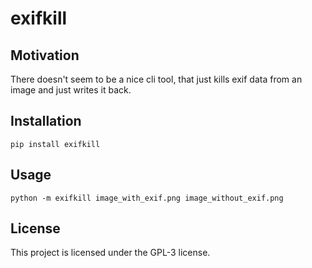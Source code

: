 # exifkill

## Motivation

There doesn't seem to be a nice cli tool, that just kills exif data from an image
and just writes it back.

## Installation

```
pip install exifkill
```

## Usage

```
python -m exifkill image_with_exif.png image_without_exif.png
```

## License

This project is licensed under the GPL-3 license.
